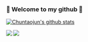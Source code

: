 ### 🌱 Welcome to my github 🌱 
[![Chuntaojun's github stats](https://github-readme-stats.vercel.app/api?username=lightClouds917)](http://java4all.cn/)

<a href="https://github-readme-stats.vercel.app/api?username=lightClouds917)](http://java4all.cn/">
  <img align="left" src="https://github-readme-stats.vercel.app/api?username=lightClouds917&show_icons=true" />
</a>
<a href="#" style="cursor: default;">
  <img align="left" src="https://github-readme-stats.vercel.app/api/top-langs/?username=lightClouds917&hide=html,thrift" />
</a>


<!--
**lightClouds917/lightClouds917** is a ✨ _special_ ✨ repository because its `README.md` (this file) appears on your GitHub profile.

Here are some ideas to get you started:

- 🔭 I’m currently working on ...
- 🌱 I’m currently learning ...
- 👯 I’m looking to collaborate on ...
- 🤔 I’m looking for help with ...
- 💬 Ask me about ...
- 📫 How to reach me: ...
- 😄 Pronouns: ...
- ⚡ Fun fact: ...
-->
